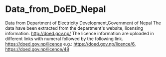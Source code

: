 # Data_from_DoED_Nepal
Data from Department of Electricity Development,Government of Nepal
The data have been extracted from the department's website, licensing information.
http://doed.gov.np/
The licence information are uploaded in different links with numeral followed by the following link.
https://doed.gov.np/licence
e.g.: https://doed.gov.np/licence/6, https://doed.gov.np/licence/48
